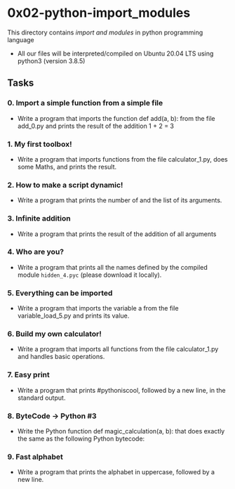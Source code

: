 # 0x02-python-import_modules
This directory contains *import and modules* in  python programming language
- All our files will be interpreted/compiled on Ubuntu 20.04 LTS using python3 (version 3.8.5)

## Tasks
### 0. Import a simple function from a simple file
- Write a program that imports the function def add(a, b): from the file add_0.py and prints the result of the addition 1 + 2 = 3

### 1. My first toolbox!
- Write a program that imports functions from the file calculator_1.py, does some Maths, and prints the result.

### 2. How to make a script dynamic!
- Write a program that prints the number of and the list of its arguments.

### 3. Infinite addition
- Write a program that prints the result of the addition of all arguments

### 4. Who are you?
- Write a program that prints all the names defined by the compiled module ```hidden_4.pyc``` (please download it locally).

### 5. Everything can be imported
- Write a program that imports the variable a from the file variable_load_5.py and prints its value.

### 6. Build my own calculator!
- Write a program that imports all functions from the file calculator_1.py and handles basic operations.

### 7. Easy print
- Write a program that prints #pythoniscool, followed by a new line, in the standard output.

### 8. ByteCode -> Python #3
- Write the Python function def magic_calculation(a, b): that does exactly the same as the following Python bytecode:

### 9. Fast alphabet
- Write a program that prints the alphabet in uppercase, followed by a new line.

